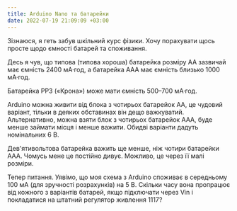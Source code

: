 ```yaml
---
title: Arduino Nano та батарейки
date: 2022-07-19 21:09:09 +03:00
---
```


Зізнаюся, я геть забув шкільний курс фізики. Хочу порахувати щось просте щодо ємності батарей та споживання.

Десь я чув, що типова (типова хороша) батарейка розміру AA зазвичай має ємність 2400 мА·год, а батарейка AAA має ємність близько 1000 мА·год.

Батарейка PP3 («Крона») може мати ємність 500–700 мА·год.

Arduino можна живити від блока з чотирьох батарейок AA, це чудовий варіант, тільки в деяких обставинах він дещо важкуватий. Альтернативно, можна взяти блок з чотирьох батарейок AAA, буде менше займати місця і менше важити. Обидві варіанти дадуть номінальних 6 В.

Дев'ятивольтова батарейка важить ще менше, ніж чотири батарейки AAA. Чомусь мене це постійно дивує. Можливо, це через її малі розміри.

Тепер питання. Уявімо, що моя схема з Arduino споживає в середньому 100 мА (для зручності розрахунків) на 5 В. Скільки часу вона пропрацює від кожного з варіантів батарей, якщо підключати через Vin і покладатися на штатний регулятор живлення 1117?
